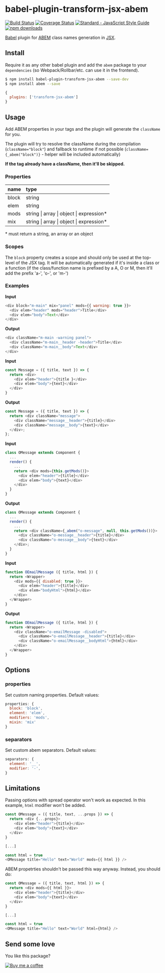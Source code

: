 # babel-plugin-transform-jsx-abem

[![Build Status](https://travis-ci.org/gtournie/babel-plugin-transform-jsx-abem.svg?branch=master)](https://travis-ci.org/gtournie/babel-plugin-transform-jsx-abem)
[![Coverage Status](https://coveralls.io/repos/github/gtournie/babel-plugin-transform-jsx-abem/badge.svg?branch=master)](https://coveralls.io/github/gtournie/babel-plugin-transform-jsx-abem?branch=master)
[![Standard - JavaScript Style Guide](https://img.shields.io/badge/code%20style-standard-brightgreen.svg)](http://standardjs.com/)
[![npm downloads](https://img.shields.io/npm/dm/babel-plugin-transform-jsx-abem.svg?style=flat-square)](https://www.npmjs.com/package/babel-plugin-transform-jsx-abem)

[Babel](https://babeljs.io/) plugin for [ABEM](https://css-tricks.com/abem-useful-adaptation-bem/) class names generation in [JSX](https://facebook.github.io/react/docs/introducing-jsx.html).

## Install

Require it as any other babel plugin and add the `abem` package to your `dependencies` (so Webpack/Rollbar/etc. can use it in the frontend).

```bash
$ npm install babel-plugin-transform-jsx-abem --save-dev
$ npm install abem --save
```

```js
{
  plugins: ['transform-jsx-abem']
}
```

## Usage

Add ABEM properties in your tags and the plugin will generate the `className` for you.

The plugin will try to resolve the className during the compilation (`className="block"`) and fallback to runtime if not possible (`className={_abem("block")}` - helper will be included automatically)

**If the tag already have a className, then it'll be skipped.**

### Properties

| name  | type                                     |
| :---- | :--------------------------------------- |
| block | string                                   |
| elem  | string                                   |
| mods  | string \| array \| object \| expression* |
| mix   | string \| array \| object \| expression* |

\* must return a string, an array or an object

### Scopes

The `block` property creates a scope and should only be used at the top-level of the JSX tag. It will be automatically generated if it's inside a class or a function (if the class/function name is prefixed by a A, O or M, then it'll add the prefix 'a-', 'o-', or 'm-')


### Examples

**Input**
```js
<div block="m-main" mix="panel" mods={{ warning: true }}>
  <div elem="header" mods="header">Title</div>
  <div elem="body">Text</div>
</div>
```
**Output**
```js
<div className="m-main -warning panel">
  <div className="m-main__header -header">Title</div>
  <div className="m-main__body">Text</div>
</div>
```

**Input**
```js
const Message = ({ title, text }) => {
  return <div>
    <div elem="header">{title }</div>
    <div elem="body">{text}</div>
  </div>
}
```
**Output**
```js
const Message = ({ title, text }) => {
  return <div className="message">
    <div className="message__header">{title}</div>
    <div className="message__body">{text}</div>
  </div>;
};
```

**Input**
```js
class OMessage extends Component {
  ...
  render() {
    ...
    return <div mods={this.getMods()}>
      <div elem="header">{title}</div>
      <div elem="body">{text}</div>
    </div>
  }
}
```
**Output**
```js
class OMessage extends Component {
  ...
  render() {
    ...
    return <div className={_abem("o-message", null, this.getMods())}>
      <div className="o-message__header">{title}</div>
      <div className="o-message__body">{text}</div>
    </div>;
  }
}
```

**Input**
```js
function OEmailMessage ({ title, html }) {
  return <Wrapper>
    <div mods={{ disabled: true }}>
      <div elem="header">{title}</div>
      <div elem="bodyHtml">{html}</div>
    </div>
  </Wrapper>
}
```
**Output**
```js
function OEmailMessage ({ title, html }) {
  return <Wrapper>
    <div className="o-emailMessage -disabled">
      <div className="o-emailMessage__header">{title}</div>
      <div className="o-emailMessage__bodyHtml">{html}</div>
    </div>
  </Wrapper>
}
```


## Options

### properties

Set custom naming properties. Default values:
```js
properties: {
  block: 'block',
  element: 'elem',
  modifiers: 'mods',
  mixin: 'mix'
}
```

### separators

Set custom abem separators. Default values:
```js
separators: {
  element: '__',
  modifier: '-',
}
```

## Limitations

Passing options with spread operator won't work as expected.
In this example, `html` modifier won't be added.

```js
const OMessage = ({ title, text, ...props }) => {
  return <div {...props}>
    <div elem="header">{title}</div>
    <div elem="body">{text}</div>
  </div>
}

[...]

const html = true
<OMessage title="Hello" text="World" mods={{ html }} />
```

ABEM propetrties shouldn't be passed this way anyway. Instead, you should do:

```js
const OMessage = ({ title, text, html }) => {
  return <div mods={{ html }}>
    <div elem="header">{title}</div>
    <div elem="body">{text}</div>
  </div>
}

[...]

const html = true
<OMessage title="Hello" text="World" html={html} />
```


## Send some love

You like this package?

[![Buy me a coffee](https://www.buymeacoffee.com/assets/img/custom_images/orange_img.png)](https://www.buymeacoffee.com/jCk0aHycU)
